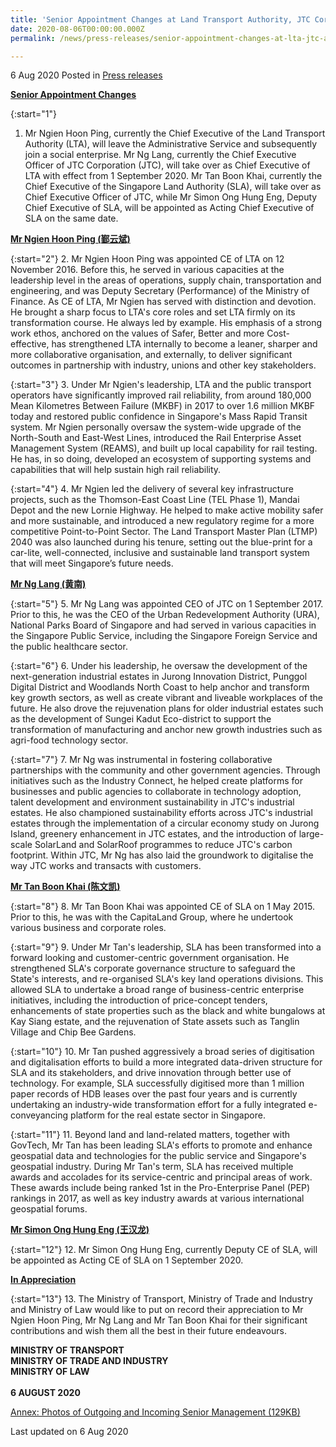 ```yaml
---
title: 'Senior Appointment Changes at Land Transport Authority, JTC Corporation and Singapore Land Authority'
date: 2020-08-06T00:00:00.000Z
permalink: /news/press-releases/senior-appointment-changes-at-lta-jtc-and-sla/

---
```



6 Aug 2020 Posted in [Press releases](/news/press-releases)

<b><u>Senior Appointment Changes</u></b>

{:start="1"}
1. Mr Ngien Hoon Ping, currently the Chief Executive of the Land Transport Authority (LTA), will leave the Administrative Service and subsequently join a social enterprise. Mr Ng Lang, currently the Chief Executive Officer of JTC Corporation (JTC), will take over as Chief Executive of LTA with effect from 1 September 2020. Mr Tan Boon Khai, currently the Chief Executive of the Singapore Land Authority (SLA), will take over as Chief Executive Officer of JTC, while Mr Simon Ong Hung Eng, Deputy Chief Executive of SLA, will be appointed as Acting Chief Executive of SLA on the same date.  

<b><u>Mr Ngien Hoon Ping (鄞云斌)</u></b>

{:start="2"}
2. Mr Ngien Hoon Ping was appointed CE of LTA on 12 November 2016. Before this, he served in various capacities at the leadership level in the areas of operations, supply chain, transportation and engineering, and was Deputy Secretary (Performance) of the Ministry of Finance. As CE of LTA, Mr Ngien has served with distinction and devotion. He brought a sharp focus to LTA's core roles and set LTA firmly on its transformation course. He always led by example. His emphasis of a strong work ethos, anchored on the values of Safer, Better and more Cost-effective, has strengthened LTA internally to become a leaner, sharper and more collaborative organisation, and externally, to deliver significant outcomes in partnership with industry, unions and other key stakeholders.  

{:start="3"}
3. Under Mr Ngien's leadership, LTA and the public transport operators have significantly improved rail reliability, from around 180,000 Mean Kilometres Between Failure (MKBF) in 2017 to over 1.6 million MKBF today and restored public confidence in Singapore's Mass Rapid Transit system. Mr Ngien personally oversaw the system-wide upgrade of the North-South and East-West Lines, introduced the Rail Enterprise Asset Management System (REAMS), and built up local capability for rail testing. He has, in so doing, developed an ecosystem of supporting systems and capabilities that will help sustain high rail reliability.        

{:start="4"}
4. Mr Ngien led the delivery of several key infrastructure projects, such as the Thomson-East Coast Line (TEL Phase 1), Mandai Depot and the new Lornie Highway. He helped to make active mobility safer and more sustainable, and introduced a new regulatory regime for a more competitive Point-to-Point Sector. The Land Transport Master Plan (LTMP) 2040 was also launched during his tenure, setting out the blue-print for a car-lite, well-connected, inclusive and sustainable land transport system that will meet Singapore’s future needs. 

<b><u>Mr Ng Lang (黄南)</u></b>

{:start="5"}
5. Mr Ng Lang was appointed CEO of JTC on 1 September 2017. Prior to this, he was the CEO of the Urban Redevelopment Authority (URA), National Parks Board of Singapore and had served in various capacities in the Singapore Public Service, including the Singapore Foreign Service and the public healthcare sector.  

{:start="6"}
6. Under his leadership, he oversaw the development of the next-generation industrial estates in Jurong Innovation District, Punggol Digital District and Woodlands North Coast to help anchor and transform key growth sectors, as well as create vibrant and liveable workplaces of the future. He also drove the rejuvenation plans for older industrial estates such as the development of Sungei Kadut Eco-district to support the transformation of manufacturing and anchor new growth industries such as agri-food technology sector.  

{:start="7"}
7. Mr Ng was instrumental in fostering collaborative partnerships with the community and other government agencies. Through initiatives such as the Industry Connect, he helped create platforms for businesses and public agencies to collaborate in technology adoption, talent development and environment sustainability in JTC's industrial estates. He also championed sustainability efforts across JTC's industrial estates through the implementation of a circular economy study on Jurong Island, greenery enhancement in JTC estates, and the introduction of large-scale SolarLand and SolarRoof programmes to reduce JTC's carbon footprint. Within JTC, Mr Ng has also laid the groundwork to digitalise the way JTC works and transacts with customers.

<b><u>Mr Tan Boon Khai (陈文凯)</u></b>

{:start="8"}
8. Mr Tan Boon Khai was appointed CE of SLA on 1 May 2015. Prior to this, he was with the CapitaLand Group, where he undertook various business and corporate roles.  

{:start="9"}
9. Under Mr Tan's leadership, SLA has been transformed into a forward looking and customer-centric government organisation. He strengthened SLA's corporate governance structure to safeguard the State's interests, and re-organised SLA's key land operations divisions. This allowed SLA to undertake a broad range of business-centric enterprise initiatives, including the introduction of price-concept tenders, enhancements of state properties such as the black and white bungalows at Kay Siang estate, and the rejuvenation of State assets such as Tanglin Village and Chip Bee Gardens.  

{:start="10"}
10. Mr Tan pushed aggressively a broad series of digitisation and digitalisation efforts to build a more integrated data-driven structure for SLA and its stakeholders, and drive innovation through better use of technology. For example, SLA successfully digitised more than 1 million paper records of HDB leases over the past four years and is currently undertaking an industry-wide transformation effort for a fully integrated e-conveyancing platform for the real estate sector in Singapore.  

{:start="11"}
11. Beyond land and land-related matters, together with GovTech, Mr Tan has been leading SLA's efforts to promote and enhance geospatial data and technologies for the public service and Singapore's geospatial industry. During Mr Tan's term, SLA has received multiple awards and accolades for its service-centric and principal areas of work. These awards include being ranked 1st in the Pro-Enterprise Panel (PEP) rankings in 2017, as well as key industry awards at various international geospatial forums.  

<b><u>Mr Simon Ong Hung Eng (王汉龙)</u></b>

{:start="12"}
12. Mr Simon Ong Hung Eng, currently Deputy CE of SLA, will be appointed as Acting CE of SLA on 1 September 2020. 

<b><u>In Appreciation</u></b>

{:start="13"}
13. The Ministry of Transport, Ministry of Trade and Industry and Ministry of Law would like to put on record their appreciation to Mr Ngien Hoon Ping, Mr Ng Lang and Mr Tan Boon Khai for their significant contributions and wish them all the best in their future endeavours. 


<b>MINISTRY OF TRANSPORT</b>
<br><b>MINISTRY OF TRADE AND INDUSTRY</b>
<br><b>MINISTRY OF LAW</b>
<br><br><b>6 AUGUST 2020</b>


[Annex: Photos of Outgoing and Incoming Senior Management (129KB)](/files/news/press-releases/2020/8/Annex_CEPhotos.pdf)


<p class="right-side-updated">Last updated on 6 Aug 2020</p>

